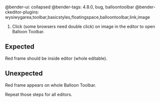 @bender-ui: collapsed
@bender-tags: 4.8.0, bug, balloontoolbar
@bender-ckeditor-plugins: wysiwygarea,toolbar,basicstyles,floatingspace,balloontoolbar,link,image

1. Click (some browsers need double click) on image in the editor to open Balloon Toolbar.

## Expected

Red frame should be inside editor (whole editable).

## Unexpected

Red frame appears on whole Balloon Toolbar.

Repeat those steps for all editors.